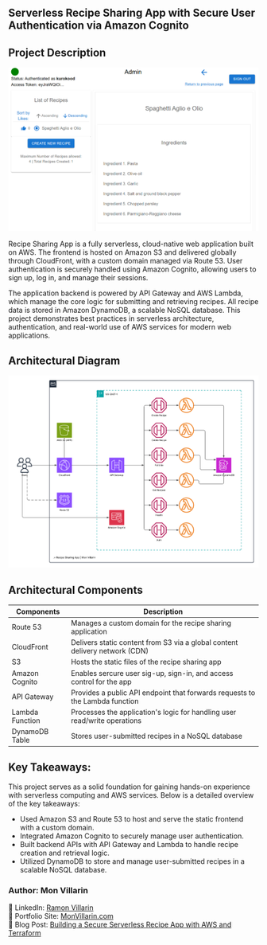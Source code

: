 ## Serverless Recipe Sharing App with Secure User Authentication via Amazon Cognito

## Project Description
![](https://github.com/kurokood/recipe_sharing_app/blob/master/app-frontend.png)

Recipe Sharing App is a fully serverless, cloud-native web application built on AWS. The frontend is hosted on Amazon S3 and delivered globally through CloudFront, with a custom domain managed via Route 53. User authentication is securely handled using Amazon Cognito, allowing users to sign up, log in, and manage their sessions.

The application backend is powered by API Gateway and AWS Lambda, which manage the core logic for submitting and retrieving recipes. All recipe data is stored in Amazon DynamoDB, a scalable NoSQL database. This project demonstrates best practices in serverless architecture, authentication, and real-world use of AWS services for modern web applications.

## Architectural Diagram

![](https://github.com/kurokood/recipe_sharing_app/blob/master/recipe-sharing-app.png)

## Architectural Components
| Components           | Description                                                                 |
|------------------|-----------------------------------------------------------------------------|
| Route 53         | Manages a custom domain for the recipe sharing application                 |
| CloudFront       | Delivers static content from S3 via a global content delivery network (CDN) |
| S3               | Hosts the static files of the recipe sharing app                           |
| Amazon Cognito   | Enables sercure user sig-up, sign-in, and access control for the app        |
| API Gateway      | Provides a public API endpoint that forwards requests to the Lambda function |
| Lambda Function  | Processes the application's logic for handling user read/write operations  |
| DynamoDB Table   | Stores user-submitted recipes in a NoSQL database                          |

## Key Takeaways:
This project serves as a solid foundation for gaining hands-on experience with serverless computing and AWS services. Below is a detailed overview of the key takeaways:
- Used Amazon S3 and Route 53 to host and serve the static frontend with a custom domain.
- Integrated Amazon Cognito to securely manage user authentication.
- Built backend APIs with API Gateway and Lambda to handle recipe creation and retrieval logic.
- Utilized DynamoDB to store and manage user-submitted recipes in a scalable NoSQL database.

###  Author: Mon Villarin
 📌 LinkedIn: [Ramon Villarin](https://www.linkedin.com/in/ramon-villarin/)  
 📌 Portfolio Site: [MonVillarin.com](https://monvillarin.com)  
 📌 Blog Post: [Building a Secure Serverless Recipe App with AWS and Terraform](https://blog.monvillarin.com/building-a-secure-serverless-recipe-app-with-aws-and-terraform)
